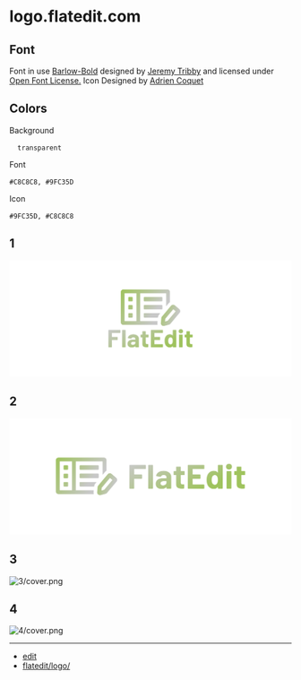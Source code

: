 # logo.flatedit.com


## Font


Font in use <a target="_blank" href="https://fonts.google.com/specimen/Barlow">Barlow-Bold</a> designed by
<a target="_blank" href="https://tribby.com/">Jeremy Tribby</a>
and licensed under
<a target="_blank" href="http://scripts.sil.org/cms/scripts/page.php?site_id=nrsi&amp;id=OFL_web">Open Font License.</a>
Icon Designed by
<a target="_blank" href="https://thenounproject.com/coquet_adrien">Adrien Coquet</a>


## Colors

Background

      transparent


Font
    
    #C8C8C8, #9FC35D


Icon

    #9FC35D, #C8C8C8
    
    
    

## 1
![1/cover.png](1/cover.png)

## 2
![2/cover.png](2/cover.png)

## 3
![3/cover.png](3/cover.png)

## 4
![4/cover.png](4/cover.png)


---

+ [edit](https://github.com/flatedit/logo/edit/main/README.md)
+ [flatedit/logo/](https://github.com/flatedit/logo/)

